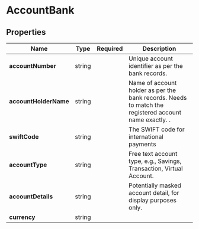 # AccountBank



## Properties

| Name | Type | Required | Description |
| ------------ | ------------- | ------------- | ------------- |
| **accountNumber** | string |  | Unique account identifier as per the bank records. |
**accountHolderName** | string |  | Name of account holder as per the bank records. Needs to match the registered account name exactly. . |
**swiftCode** | string |  | The SWIFT code for international payments |
**accountType** | string |  | Free text account type, e.g., Savings, Transaction, Virtual Account. |
**accountDetails** | string |  | Potentially masked account detail, for display purposes only. |
**currency** | string |  |  |


